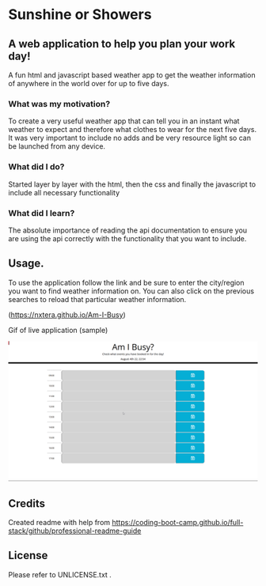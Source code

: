 # Sunshine or Showers

## A web application to help you plan your work day!
A fun html and javascript based weather app to get the weather information of anywhere in the world over for up to five days.

### What was my motivation?
To create a very useful weather app that can tell you in an instant what weather to expect and therefore what clothes to wear for the next five days. It was very important to include no adds and be very resource light so can be launched from any device.

### What did I do?
Started layer by layer with the html, then the css and finally the javascript to include all necessary functionality

### What did I learn?
The absolute importance of reading the api documentation to ensure you are using the api correctly with the functionality that you want to include.   

## Usage.

To use the application follow the link and be sure to enter the city/region you want to find weather information on. You can also click on the previous searches to reload that particular weather information.  

(https://nxtera.github.io/Am-I-Busy)

Gif of live application (sample)

![me](https://github.com/nxtera/Am-I-Busy/blob/main/assets/images/Am_I_Busy.gif)
 
   
## Credits
Created readme with help from https://coding-boot-camp.github.io/full-stack/github/professional-readme-guide


## License
Please refer to UNLICENSE.txt
.